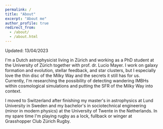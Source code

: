 ```yaml
---
permalink: /
title: "About"
excerpt: "About me"
author_profile: true
redirect_from: 
  - /about/
  - /about.html
---
```


Updated: 13/04/2023

I'm a Dutch astrophysicist living in Zürich and working as a PhD student at the University of Zürich together with prof. dr. Lucio Mayer. I work on galaxy formation and  evolution, stellar feedback, and star clusters, but I especially love the thin disc of the Milky Way and the secrets it still has for us. Currently, I'm researching the possibility of detecting wandering IMBHs within cosmological simulations and putting the SFR of the Milky Way into context.  

I moved to Switzerland after finishing my master's in astrophysics at Lund University in Sweden and my bachelor's in sociotechnical engineering (minor in modern physics) at the University of Twente in the Netherlands. In my spare time I'm playing rugby as a lock, fullback or winger at Grasshopper Club Zürich Rugby. 


